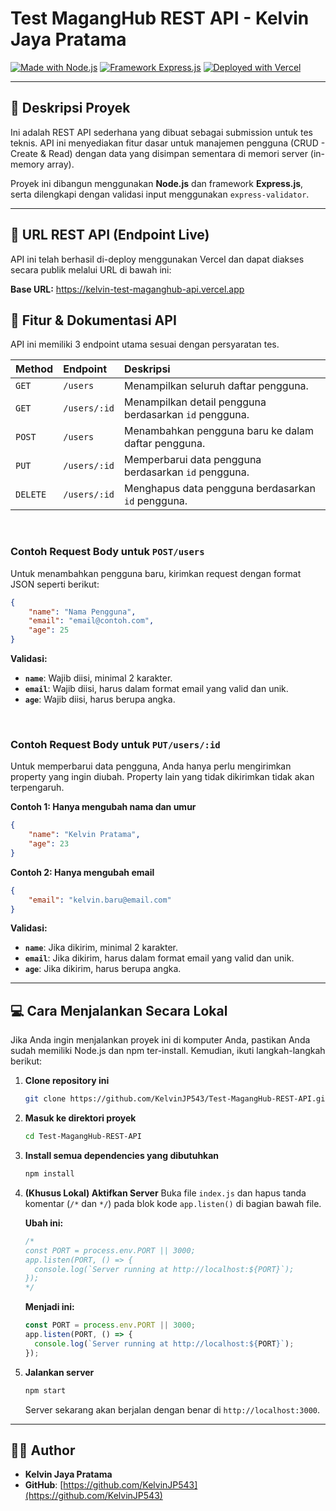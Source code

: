 # Test MagangHub REST API - Kelvin Jaya Pratama

[![Made with Node.js](https://img.shields.io/badge/Node.js-339933?style=for-the-badge&logo=nodedotjs&logoColor=white)](https://nodejs.org/)
[![Framework Express.js](https://img.shields.io/badge/Express.js-000000?style=for-the-badge&logo=express&logoColor=white)](https://expressjs.com/)
[![Deployed with Vercel](https://img.shields.io/badge/Vercel-000000?style=for-the-badge&logo=vercel&logoColor=white)](https://vercel.com/)

---

## 📝 Deskripsi Proyek

Ini adalah REST API sederhana yang dibuat sebagai submission untuk tes teknis. API ini menyediakan fitur dasar untuk manajemen pengguna (CRUD - Create & Read) dengan data yang disimpan sementara di memori server (in-memory array).

Proyek ini dibangun menggunakan **Node.js** dan framework **Express.js**, serta dilengkapi dengan validasi input menggunakan `express-validator`.

---

## 🚀 URL REST API (Endpoint Live)

API ini telah berhasil di-deploy menggunakan Vercel dan dapat diakses secara publik melalui URL di bawah ini:

**Base URL:**
https://kelvin-test-maganghub-api.vercel.app

## 📖 Fitur & Dokumentasi API

API ini memiliki 3 endpoint utama sesuai dengan persyaratan tes.

| Method | Endpoint | Deskripsi |
| :--- | :--- | :--- |
| `GET` | `/users` | Menampilkan seluruh daftar pengguna. |
| `GET` | `/users/:id` | Menampilkan detail pengguna berdasarkan `id` pengguna. |
| `POST` | `/users` | Menambahkan pengguna baru ke dalam daftar pengguna. |
| `PUT` | `/users/:id` | Memperbarui data pengguna berdasarkan `id` pengguna. |
| `DELETE`| `/users/:id` | Menghapus data pengguna berdasarkan `id` pengguna. |

<br>

### Contoh Request Body untuk `POST/users`

Untuk menambahkan pengguna baru, kirimkan request dengan format JSON seperti berikut:

```json
{
    "name": "Nama Pengguna",
    "email": "email@contoh.com",
    "age": 25
}
```

**Validasi:**
* **`name`**: Wajib diisi, minimal 2 karakter.
* **`email`**: Wajib diisi, harus dalam format email yang valid dan unik.
* **`age`**: Wajib diisi, harus berupa angka.

<br>

### Contoh Request Body untuk `PUT/users/:id`

Untuk memperbarui data pengguna, Anda hanya perlu mengirimkan property yang ingin diubah. Property lain yang tidak dikirimkan tidak akan terpengaruh.

**Contoh 1: Hanya mengubah nama dan umur**
```json
{
    "name": "Kelvin Pratama",
    "age": 23
}
```

**Contoh 2: Hanya mengubah email**
```json
{
    "email": "kelvin.baru@email.com"
}
```

**Validasi:**
* **`name`**: Jika dikirim, minimal 2 karakter.
* **`email`**: Jika dikirim, harus dalam format email yang valid dan unik.
* **`age`**: Jika dikirim, harus berupa angka.

---

## 💻 Cara Menjalankan Secara Lokal

Jika Anda ingin menjalankan proyek ini di komputer Anda, pastikan Anda sudah memiliki Node.js dan npm ter-install. Kemudian, ikuti langkah-langkah berikut:

1.  **Clone repository ini**
    ```bash
    git clone https://github.com/KelvinJP543/Test-MagangHub-REST-API.git
    ```

2.  **Masuk ke direktori proyek**
    ```bash
    cd Test-MagangHub-REST-API
    ```

3.  **Install semua dependencies yang dibutuhkan**
    ```bash
    npm install
    ```

4.  **(Khusus Lokal) Aktifkan Server**
    Buka file `index.js` dan hapus tanda komentar (`/*` dan `*/`) pada blok kode `app.listen()` di bagian bawah file.

    **Ubah ini:**
    ```javascript
    /*
    const PORT = process.env.PORT || 3000;
    app.listen(PORT, () => {
      console.log(`Server running at http://localhost:${PORT}`);
    });
    */
    ```
    **Menjadi ini:**
    ```javascript
    const PORT = process.env.PORT || 3000;
    app.listen(PORT, () => {
      console.log(`Server running at http://localhost:${PORT}`);
    });
    ```

5.  **Jalankan server**
    ```bash
    npm start
    ```
    Server sekarang akan berjalan dengan benar di `http://localhost:3000`.
    
---

## 👨‍💻 Author

* **Kelvin Jaya Pratama**
* **GitHub**: [https://github.com/KelvinJP543](https://github.com/KelvinJP543)




